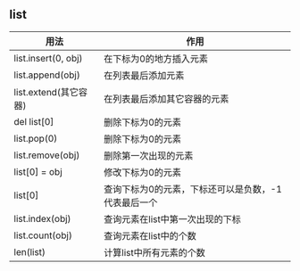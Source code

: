## list

| 用法                  | 作用                                                |
| --------------------- | --------------------------------------------------- |
| list.insert(0, obj)   | 在下标为0的地方插入元素                             |
| list.append(obj)      | 在列表最后添加元素                                  |
| list.extend(其它容器) | 在列表最后添加其它容器的元素                        |
| del list[0]           | 删除下标为0的元素                                   |
| list.pop(0)           | 删除下标为0的元素                                   |
| list.remove(obj)      | 删除第一次出现的元素                                |
| list[0] = obj         | 修改下标为0的元素                                   |
| list[0]               | 查询下标为0的元素，下标还可以是负数，-1代表最后一个 |
| list.index(obj)       | 查询元素在list中第一次出现的下标                    |
| list.count(obj)       | 查询元素在list中的个数                              |
| len(list)             | 计算list中所有元素的个数                            |

